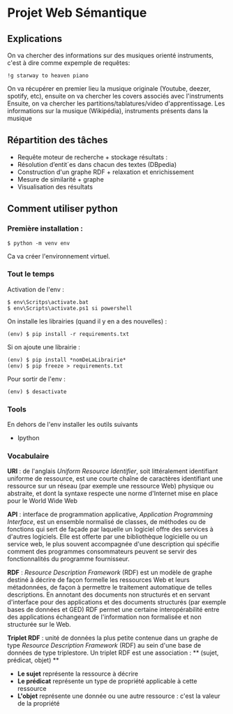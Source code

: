 # Projet Web Sémantique

## Explications

On va chercher des informations sur des musiques orienté instruments, c'est à dire comme expemple de requêtes:

    !g starway to heaven piano

On va récupérer en premier lieu la musique originale (Youtube, deezer, spotify, etc), ensuite on va chercher les covers associés avec l'instruments
Ensuite, on va chercher les partitions/tablatures/video d'apprentissage. Les informations sur la musique (Wikipédia), instruments présents dans la musique


## Répartition des tâches

- Requête moteur de recherche + stockage résultats : 
- Résolution d’entit´es dans chacun des textes (DBpedia)
- Construction d'un graphe RDF + relaxation et enrichissement
- Mesure de similarité + graphe
- Visualisation des résultats


## Comment utiliser python

### Première installation :

    $ python -m venv env

Ca va créer l'environnement virtuel.

### Tout le temps

Activation de l'env :

    $ env\Scritps\activate.bat
    $ env\Scripts\activate.ps1 si powershell

On installe les librairies (quand il y en a des nouvelles) :

    (env) $ pip install -r requirements.txt

Si on ajoute une librairie :

    (env) $ pip install *nomDeLaLibrairie*
    (env) $ pip freeze > requirements.txt

Pour sortir de l'env :

    (env) $ desactivate

### Tools

En dehors de l'env installer les outils suivants

- Ipython

### Vocabulaire

**URI** : de l'anglais *Uniform Resource Identifier*, soit littéralement identifiant uniforme de ressource, est une courte chaîne de caractères identifiant une ressource sur un réseau (par exemple une ressource Web) physique ou abstraite, et dont la syntaxe respecte une norme d'Internet mise en place pour le World Wide Web

**API** : interface de programmation applicative, *Application Programming Interface*, est un ensemble normalisé de classes, de méthodes ou de fonctions qui sert de façade par laquelle un logiciel offre des services à d'autres logiciels. Elle est offerte par une bibliothèque logicielle ou un service web, le plus souvent accompagnée d'une description qui spécifie comment des programmes consommateurs peuvent se servir des fonctionnalités du programme fournisseur.

**RDF** : *Resource Description Framework* (RDF) est un modèle de graphe destiné à décrire de façon formelle les ressources Web et leurs métadonnées, de façon à permettre le traitement automatique de telles descriptions.
En annotant des documents non structurés et en servant d'interface pour des applications et des documents structurés (par exemple bases de données et GED) RDF permet une certaine interopérabilité entre des applications échangeant de l'information non formalisée et non structurée sur le Web.

**Triplet RDF** : unité de données la plus petite contenue dans un graphe de type *Resource Description Framework* (RDF) au sein d'une base de données de type triplestore.
Un triplet RDF est une association : ** (sujet, prédicat, objet) **
- **Le sujet** représente la ressource à décrire
- **Le prédicat** représente un type de propriété applicable à cette ressource
- **L'objet** représente une donnée ou une autre ressource : c'est la valeur de la propriété
